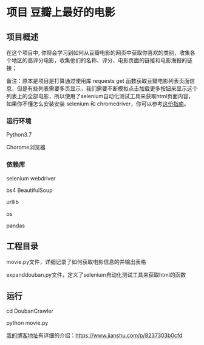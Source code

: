 项目 豆瓣上最好的电影
=====

项目概述
----

在这个项目中, 你将会学习到如何从豆瓣电影的网页中获取你喜欢的类别，收集各个地区的高评分电影，收集他们的名称、评分、电影页面的链接和电影海报的链接；

备注：原本是项目是打算通过使用库 requests get 函数获取豆瓣电影列表页面信息，但是有些列表需要多页显示，我们需要不断模拟点击加载更多按钮来显示这个列表上的全部电影，所以使用了selenium自动化测试工具来获取html页面内容，如果你不懂怎么安装安装 selenium 和 chromedriver，你可以参考[这份指南](https://www.jianshu.com/p/5a8ddc66b282)。

### 运行环境
Python3.7

Chorome浏览器

### 依赖库
selenium webdriver

bs4 BeautifulSoup

urllib

os

pandas

## 工程目录
movie.py文件，详细记录了如何获取电影信息的并输出表格

expanddouban.py文件，定义了selenium自动化测试工具来获取html的函数

## 运行

cd DoubanCrawler

python movie.py

[我的博客地址](https://www.jianshu.com/p/5a8ddc66b282)有详细的介绍：https://www.jianshu.com/p/8237303b0cfd
